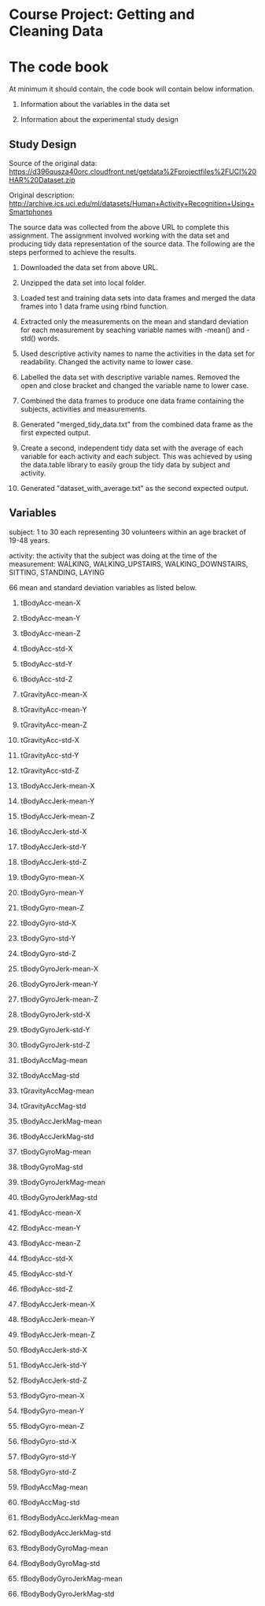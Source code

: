 Course Project: Getting and Cleaning Data 
===========

# The code book

At minimum it should contain, the code book will contain below information.

1. Information about the variables in the data set 

2. Information about the experimental study design

## Study Design

Source of the original data: https://d396qusza40orc.cloudfront.net/getdata%2Fprojectfiles%2FUCI%20HAR%20Dataset.zip

Original description: http://archive.ics.uci.edu/ml/datasets/Human+Activity+Recognition+Using+Smartphones

The source data was collected from the above URL to complete this assignment. The assignment involved working with the data set and producing tidy data representation of the source data. The following are the steps performed to achieve the results.

1) Downloaded the data set from above URL.

2) Unzipped the data set into local folder.

3) Loaded test and training data sets into data frames and merged the data frames into 1 data frame using rbind function.

4) Extracted only the measurements on the mean and standard deviation for each measurement by seaching variable names with -mean() and -std() words.

5) Used descriptive activity names to name the activities in the data set for readability. Changed the activity name to lower case.

6) Labelled the data set with descriptive variable names. Removed the open and close bracket and changed the variable name to lower case.

7) Combined the data frames to produce one data frame containing the subjects, activities and measurements. 

8) Generated "merged_tidy_data.txt" from the combined data frame as the first expected output.

9) Create a second, independent tidy data set with the average of each variable for each activity and each subject. This was achieved by using 
   the data.table library to easily group the tidy data by subject and activity.

10) Generated "dataset_with_average.txt" as the second expected output.


## Variables

subject: 1 to 30 each representing 30 volunteers within an age bracket of 19-48 years.

activity: the activity that the subject was doing at the time of the measurement: WALKING, WALKING_UPSTAIRS, WALKING_DOWNSTAIRS,
SITTING, STANDING, LAYING

66 mean and standard deviation variables as listed below.

1. tBodyAcc-mean-X

2. tBodyAcc-mean-Y

3. tBodyAcc-mean-Z

4. tBodyAcc-std-X

5. tBodyAcc-std-Y

6. tBodyAcc-std-Z

7. tGravityAcc-mean-X

8. tGravityAcc-mean-Y

9. tGravityAcc-mean-Z

10. tGravityAcc-std-X

11. tGravityAcc-std-Y

12. tGravityAcc-std-Z

13. tBodyAccJerk-mean-X

14. tBodyAccJerk-mean-Y

15. tBodyAccJerk-mean-Z

16. tBodyAccJerk-std-X

17. tBodyAccJerk-std-Y

18. tBodyAccJerk-std-Z

19. tBodyGyro-mean-X

20. tBodyGyro-mean-Y

21. tBodyGyro-mean-Z

22. tBodyGyro-std-X

23. tBodyGyro-std-Y

24. tBodyGyro-std-Z

25. tBodyGyroJerk-mean-X

26. tBodyGyroJerk-mean-Y

27. tBodyGyroJerk-mean-Z

28. tBodyGyroJerk-std-X

29. tBodyGyroJerk-std-Y

30. tBodyGyroJerk-std-Z

31. tBodyAccMag-mean

32. tBodyAccMag-std

33. tGravityAccMag-mean

34. tGravityAccMag-std

35. tBodyAccJerkMag-mean

36. tBodyAccJerkMag-std

37. tBodyGyroMag-mean

38. tBodyGyroMag-std

39. tBodyGyroJerkMag-mean

40. tBodyGyroJerkMag-std

41. fBodyAcc-mean-X

42. fBodyAcc-mean-Y

43. fBodyAcc-mean-Z

44. fBodyAcc-std-X

45. fBodyAcc-std-Y

46. fBodyAcc-std-Z

47. fBodyAccJerk-mean-X

48. fBodyAccJerk-mean-Y

49. fBodyAccJerk-mean-Z

50. fBodyAccJerk-std-X

51. fBodyAccJerk-std-Y

52. fBodyAccJerk-std-Z

53. fBodyGyro-mean-X

54. fBodyGyro-mean-Y

55. fBodyGyro-mean-Z

56. fBodyGyro-std-X

57. fBodyGyro-std-Y

58. fBodyGyro-std-Z

59. fBodyAccMag-mean

60. fBodyAccMag-std

61. fBodyBodyAccJerkMag-mean

62. fBodyBodyAccJerkMag-std

63. fBodyBodyGyroMag-mean

64. fBodyBodyGyroMag-std

65. fBodyBodyGyroJerkMag-mean

66. fBodyBodyGyroJerkMag-std